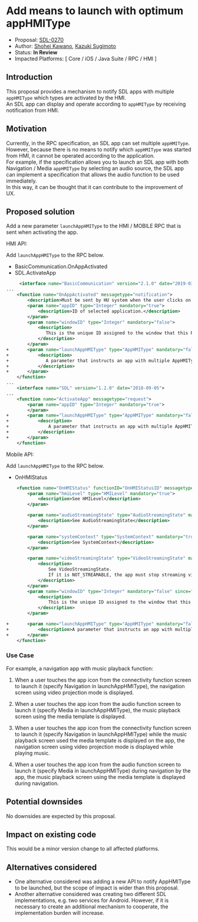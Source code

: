 # Add means to launch with optimum appHMIType

* Proposal: [SDL-0270](0270-Add-means-to-launch-with-optimum-appHMIType.md)
* Author: [Shohei Kawano](https://github.com/Shohei-Kawano), [Kazuki Sugimoto](https://github.com/Kazuki-Sugimoto)
* Status: **In Review**
* Impacted Platforms: [ Core / iOS / Java Suite / RPC / HMI ]

## Introduction

This proposal provides a mechanism to notify SDL apps with multiple `appHMIType` which types are activated by the HMI.  
An SDL app can display and operate according to `appHMIType` by receiving notification from HMI.  


## Motivation

Currently, in the RPC specification, an SDL app can set multiple `appHMIType`.  
However, because there is no means to notify which `appHMIType` was started from HMI, it cannot be operated according to the application.  
For example, if the specification allows you to launch an SDL app with both Navigation / Media `appHMIType` by selecting an audio source, the SDL app can implement a specification that allows the audio function to be used immediately.  
In this way, it can be thought that it can contribute to the improvement of UX.  


## Proposed solution

Add a new parameter `launchAppHMIType` to the HMI / MOBILE RPC that is sent when activating the app.  

HMI API:  

Add `launchAppHMIType` to the RPC below.  
- BasicCommunication.OnAppActivated  
- SDL.ActivateApp  

```xml
     <interface name="BasicCommunication" version="2.1.0" date="2019-03-18">
...
    <function name="OnAppActivated" messagetype="notification">
        <description>Must be sent by HU system when the user clicks on app in the list of registered apps or on soft button with 'STEAL_FOCUS' action.</description>
        <param name="appID" type="Integer" mandatory="true">
            <description>ID of selected application.</description>
        </param>
        <param name="windowID" type="Integer" mandatory="false">
            <description>
               This is the unique ID assigned to the window that this RPC is intended. If this param is not included, it will be assumed that this request is specifically for the main window on the main display. See PredefinedWindows enum.
            </description>
        </param>
+       <param name="launchAppHMIType" type="AppHMIType" mandatory="false">
+           <description>
+              A parameter that instructs an app with multiple AppHMITypes to start with a specific AppHMIType
+           </description>
+       </param>
    </function>
...
    <interface name="SDL" version="1.2.0" date="2018-09-05">
...
    <function name="ActivateApp" messagetype="request">
        <param name="appID" type="Integer" mandatory="true">
        </param>
+       <param name="launchAppHMIType" type="AppHMIType" mandatory="false">
+           <description>
+               A parameter that instructs an app with multiple AppHMITypes to start with a specific AppHMIType
+           </description>
+       </param>
    </function>
```
  
Mobile API:  

Add `launchAppHMIType` to the RPC below.  
- OnHMIStatus  

```xml
    <function name="OnHMIStatus" functionID="OnHMIStatusID" messagetype="notification" since="1.0">
        <param name="hmiLevel" type="HMILevel" mandatory="true">
            <description>See HMILevel</description>
        </param>

        <param name="audioStreamingState" type="AudioStreamingState" mandatory="true">
            <description>See AudioStreamingState</description>
        </param>

        <param name="systemContext" type="SystemContext" mandatory="true">
            <description>See SystemContext</description>
        </param>

        <param name="videoStreamingState" type="VideoStreamingState" mandatory="false" defvalue="STREAMABLE" since="5.0">
            <description>
                See VideoStreamingState.
                If it is NOT_STREAMABLE, the app must stop streaming video to SDL Core(stop service).
            </description>
        </param>
        <param name="windowID" type="Integer" mandatory="false" since="6.0">
            <description>
                This is the unique ID assigned to the window that this RPC is intended. If this param is not included, it will be assumed that this request is specifically for the main window on the main display. See PredefinedWindows enum.
            </description>
        </param>

+       <param name="launchAppHMIType" type="AppHMIType" mandatory="false" since="X.X">
+           <description>A parameter that instructs an app with multiple AppHMITypes to start with a specific AppHMIType</description>
+       </param>
    </function>
```

### Use Case

For example, a navigation app with music playback function:

1. When a user touches the app icon from the connectivity function screen to launch it (specify Navigation in launchAppHMIType), the navigation screen using video projection mode is displayed.

2. When a user touches the app icon from the audio function screen to launch it (specify Media in launchAppHMIType), the music playback screen using the media template is displayed.

3. When a user touches the app icon from the connectivity function screen to launch it (specify Navigation in launchAppHMIType) while the music playback screen used the media template is displayed on the app, the navigation screen using video projection mode is displayed while playing music.

4. When a user touches the app icon from the audio function screen to launch it (specify Media in launchAppHMIType) during navigation by the app, the music playback screen using the media template is displayed during navigation.


## Potential downsides

No downsides are expected by this proposal.  

## Impact on existing code

This would be a minor version change to all affected platforms.  

## Alternatives considered

- One alternative considered was adding a new API to notify AppHMIType to be launched, but the scope of impact is wider than this proposal.
- Another alternative considered was creating two different SDL implementations, e.g. two services for Android. However, if it is necessary to create an additional mechanism to cooperate, the implementation burden will increase.
